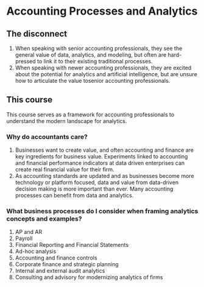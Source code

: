 # Accounting Processes and Analytics

## The disconnect
1. When speaking with senior accounting professionals, they see the general value of data, analytics, and modeling, but often are hard-pressed to link it to their existing traditional processes. 
2. When speaking with newer accounting professionals, they are excited about the potential for analytics and artificial intelligence, but are unsure how to articulate the value tosenior accounting professionals.

## This course
This course serves as a framework for accounting professionals to understand the modern landscape for analytics.

### Why do accountants care?
1. Businesses want to create value, and often accounting and finance are key ingredients for business value. Experiments linked to accounting and financial performance indicators at data driven enterprises can create real financial value for their firm.
2. As accounting standards are updated and as businesses become more technology or platform focused, data and value from data-driven decision making is more important than ever. Many accounting processes can benefit from data and analytics.

### What business processes do I consider when framing analytics concepts and examples?
1.  AP and AR
2.  Payroll
3.  Financial Reporting and Financial Statements
4.  Ad-hoc analysis 
5.  Accounting and finance controls
6.  Corporate finance and strategic planning
7.  Internal and external audit analytics
8.  Consulting and advisory for modernizing analytics of firms
